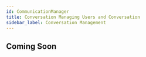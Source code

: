 ```yaml
---
id: CommunicationManager
title: Conversation Managing Users and Conversation
sidebar_label: Conversation Management
---
```


## Coming Soon
